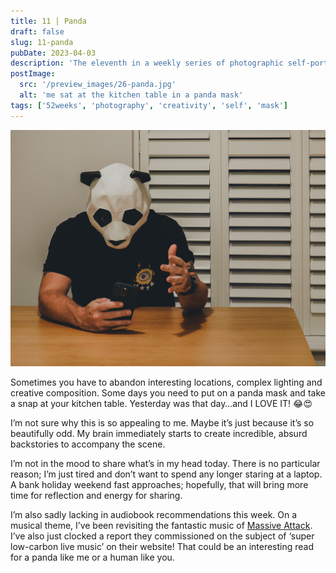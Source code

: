 ```yaml
---
title: 11 | Panda
draft: false
slug: 11-panda
pubDate: 2023-04-03
description: 'The eleventh in a weekly series of photographic self-portraits of Stuart Mackenzie. In this weeks photo I wear a panda mask and stare at my phone'
postImage:
  src: '/preview_images/26-panda.jpg'
  alt: 'me sat at the kitchen table in a panda mask'
tags: ['52weeks', 'photography', 'creativity', 'self', 'mask']
---
```


<img src="/src/content/post_images/52weeks/52_2023_11.jpg" alt="I sit at the table weaking a panda mask, staring at my phone" class="imageFull"/>

Sometimes you have to abandon interesting locations, complex lighting and creative composition. Some days you need to put on a panda mask and take a snap at your kitchen table. Yesterday was that day…and I LOVE IT! 😂😍

I’m not sure why this is so appealing to me. Maybe it’s just because it’s so beautifully odd. My brain immediately starts to create incredible, absurd backstories to accompany the scene.

I’m not in the mood to share what’s in my head today. There is no particular reason; I’m just tired and don’t want to spend any longer staring at a laptop. A bank holiday weekend fast approaches; hopefully, that will bring more time for reflection and energy for sharing.

I’m also sadly lacking in audiobook recommendations this week. On a musical theme, I’ve been revisiting the fantastic music of [Massive Attack](https://www.massiveattack.co.uk/). I’ve also just clocked a report they commissioned on the subject of ‘super low-carbon live music’ on their website! That could be an interesting read for a panda like me or a human like you.
